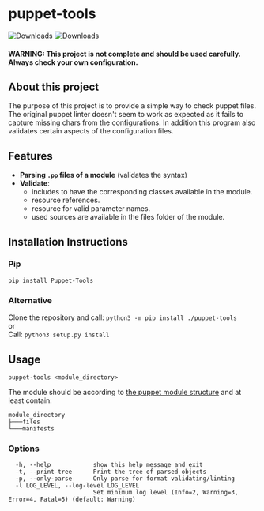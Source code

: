# puppet-tools
[![Downloads](https://pepy.tech/badge/puppet-tools)](https://pepy.tech/project/puppet-tools)
[![Downloads](https://pepy.tech/badge/puppet-tools/week)](https://pepy.tech/project/puppet-tools)
#### WARNING: This project is not complete and should be used carefully. Always check your own configuration.

## About this project
The purpose of this project is to provide a simple way to check puppet files. The original puppet linter doesn't seem to work as expected as it fails to capture missing chars from the configurations.
In addition this program also validates certain aspects of the configuration files.

## Features
- **Parsing `.pp` files of a module** (validates the syntax)
- **Validate**:
   - includes to have the corresponding classes available in the module.
   - resource references.
   - resource for valid parameter names.
   - used sources are available in the files folder of the module.

## Installation Instructions
### Pip
`pip install Puppet-Tools`

### Alternative
Clone the repository and call: `python3 -m pip install ./puppet-tools`  
or  
Call: `python3 setup.py install`


## Usage

`puppet-tools <module_directory>`  

The module should be according to [the puppet module structure](https://puppet.com/docs/puppet/7/modules_fundamentals.html#module_structure) and at least contain:
```text
module_directory
├───files
└───manifests
```

### Options
```text
  -h, --help            show this help message and exit
  -t, --print-tree      Print the tree of parsed objects
  -p, --only-parse      Only parse for format validating/linting
  -l LOG_LEVEL, --log-level LOG_LEVEL
                        Set minimum log level (Info=2, Warning=3, Error=4, Fatal=5) (default: Warning)
```
